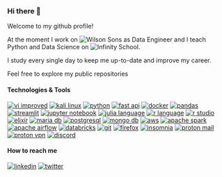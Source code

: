 ### Hi there 👋

Welcome to my github profile! 

At the moment I work on ![Wilson Sons](https://www.wilsonsons.com.br/pt-br/) as Data Engineer and I teach Python and Data Science on ![Infinity School](http://infinityschool.com.br/).

I study every single day to keep me up-to-date and improve my career.

Feel free to explore my public repositories

#### Technologies & Tools

[![vi improved](https://img.shields.io/badge/-VI%20Improved-019733?logo=vim&logoColor=white&style=for-the-badge)](https://www.vim.org/)
[![kali linux](https://img.shields.io/badge/-Kali%20Linux-557C94?logo=kalilinux&logoColor=white&style=for-the-badge)](https://www.kali.org/)
[![python](https://img.shields.io/badge/-Python-3776AB?logo=python&logoColor=white&style=for-the-badge)](https://www.python.org/)
[![fast api](https://img.shields.io/badge/-FastAPI-009688?logo=fastapi&logoColor=white&style=for-the-badge)](https://fastapi.tiangolo.com/)
[![docker](https://img.shields.io/badge/-Docker-2496ED?logo=docker&logoColor=white&style=for-the-badge)](https://www.docker.com/)
[![pandas](https://img.shields.io/badge/-Pandas-150458?logo=pandas&logoColor=white&style=for-the-badge)](https://pandas.pydata.org/)
[![streamlit](https://img.shields.io/badge/-Streamlit-FF4B4B?logo=streamlit&logoColor=white&style=for-the-badge)](https://streamlit.io/)
[![jupyter notebook](https://img.shields.io/badge/-Jupyter-F37626?logo=jupyter&logoColor=white&style=for-the-badge)](https://jupyter.org/)
[![julia language](https://img.shields.io/badge/-Julia-9558B2?logo=julia&logoColor=white&style=for-the-badge)](https://julialang.org/)
[![r language](https://img.shields.io/badge/-R-276DC3?logo=r&logoColor=white&style=for-the-badge)](https://www.r-project.org/)
[![r studio](https://img.shields.io/badge/-RStudio-75AADB?logo=rstudio&logoColor=white&style=for-the-badge)](https://posit.co/)
[![elixir](https://img.shields.io/badge/-Elixir-4B275F?logo=elixir&logoColor=white&style=for-the-badge)](https://elixir-lang.org/)
[![maria db](https://img.shields.io/badge/-MariaDB-003545?logo=mariadb&logoColor=white&style=for-the-badge)](https://mariadb.org/)
[![postgresql](https://img.shields.io/badge/-PostgreSQL-4169E1?logo=postgresql&logoColor=white&style=for-the-badge)](https://www.postgresql.org/)
[![mongo db](https://img.shields.io/badge/-MongoDB-47A248?logo=mongodb&logoColor=white&style=for-the-badge)](https://www.mongodb.com/)
[![aws](https://img.shields.io/badge/-AWS-232F3E?logo=amazonaws&logoColor=white&style=for-the-badge)](https://aws.amazon.com/)
[![apache spark](https://img.shields.io/badge/-Apache%20Spark-E25A1C?logo=apachespark&logoColor=white&style=for-the-badge)](https://spark.apache.org/)
[![apache airflow](https://img.shields.io/badge/-Apache%20Airflow-017CEE?logo=apacheairflow&logoColor=white&style=for-the-badge)](https://airflow.apache.org/)
[![databricks](https://img.shields.io/badge/-Databricks-FF3621?logo=databricks&logoColor=white&style=for-the-badge)](https://www.databricks.com/)
[![git](https://img.shields.io/badge/-Git-F05032?logo=git&logoColor=white&style=for-the-badge)](https://git-scm.com/)
[![firefox](https://img.shields.io/badge/-Firefox-FF7139?logo=firefox&logoColor=white&style=for-the-badge)](https://www.mozilla.org/en-US/firefox/)
[![insomnia](https://img.shields.io/badge/-Insomnia-4000BF?logo=insomnia&logoColor=white&style=for-the-badge)](https://insomnia.rest/)
[![proton mail](https://img.shields.io/badge/-Proton%20Mail-8B89CC?logo=protonmail&logoColor=white&style=for-the-badge)](https://mail.proton.me)
[![proton vpn](https://img.shields.io/badge/-Proton%20VPN-56B366?logo=protonvpn&logoColor=white&style=for-the-badge)](https://protonvpn.com/)
[![discord](https://img.shields.io/badge/-Discord-5865F2?logo=discord&logoColor=white&style=for-the-badge)](https://discord.com/)

#### How to reach me

[![linkedin](https://img.shields.io/badge/-LinkedIn-0A66C2?logo=linkedin&logoColor=white&style=for-the-badge)](https://www.linkedin.com/in/rafaelpuyau)
[![twitter](https://img.shields.io/badge/-Twitter-1DA1F2?logo=twitter&logoColor=white&style=for-the-badge)](https://twitter.com/rafaelpuyau)



<!--
**rafaelpuyau/rafaelpuyau** is a ✨ _special_ ✨ repository because its `README.md` (this file) appears on your GitHub profile.

Here are some ideas to get you started:

- 🔭 I’m currently working on ...
- 🌱 I’m currently learning ...
- 👯 I’m looking to collaborate on ...
- 🤔 I’m looking for help with ...
- 💬 Ask me about ...
- 📫 How to reach me: ...
- 😄 Pronouns: ...
- ⚡ Fun fact: ...
-->
